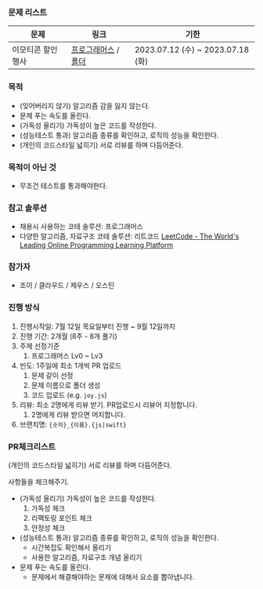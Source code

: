 ### 문제 리스트

| 문제              | 링크                                                                                                     | 기한                              |
| ----------------- | -------------------------------------------------------------------------------------------------------- | --------------------------------- |
| 이모티콘 할인행사 | [프로그래머스](https://school.programmers.co.kr/learn/courses/30/lessons/150368) / [폴더](/01/README.md) | 2023.07.12 (수) ~ 2023.07.18 (화) |

### 목적

- (잊어버리지 않기) 알고리즘 감을 잃지 않는다.
- 문제 푸는 속도를 올린다.
- (가독성 올리기) 가독성이 높은 코드를 작성한다.
- (성능테스트 통과) 알고리즘 종류를 확인하고, 로직의 성능을 확인한다.
- (개인의 코드스타일 넓히기) 서로 리뷰를 하며 다듬어준다.

### 목적이 아닌 것

- 무조건 테스트를 통과해야한다.

### 참고 솔루션

- 채용시 사용하는 코테 솔루션: 프로그래머스
- 다양한 알고리즘, 자료구조 코테 솔루션: 리트코드
  [LeetCode - The World's Leading Online Programming Learning Platform](https://leetcode.com/)

### 참가자

- 조이 / 클라우드 / 제우스 / 오스틴

### 진행 방식

1. 진행시작일: 7월 12일 목요일부터 진행 ~ 9월 12일까지
2. 진행 기간: 2개월 (8주 - 8개 풀기)
3. 주제 선정기준
   1. 프로그래머스 Lv0 ~ Lv3
4. 빈도: 1주일에 최소 1개씩 PR 업로드
   1. 문제 같이 선정
   2. 문제 이름으로 폴더 생성
   3. 코드 업로드 (e.g. `joy.js`)
5. 리뷰: 최소 2명에게 리뷰 받기. PR업로드시 리뷰어 지정합니다.
   1. 2명에게 리뷰 받으면 머지합니다.
6. 브랜치명: `{숫자}_{이름}.{js|swift}`

### PR체크리스트

(개인의 코드스타일 넓히기) 서로 리뷰를 하며 다듬어준다.

사항들을 체크해주기.

- (가독성 올리기) 가독성이 높은 코드를 작성한다.
  1. 가독성 체크
  2. 리팩토링 포인트 체크
  3. 안정성 체크
- (성능테스트 통과) 알고리즘 종류를 확인하고, 로직의 성능을 확인한다.
  - 시간복잡도 확인해서 올리기
  - 사용한 알고리즘, 자료구조 개념 올리기
- 문제 푸는 속도를 올린다.
  - 문제에서 해결해야하는 문제에 대해서 요소를 뽑아냅니다.

